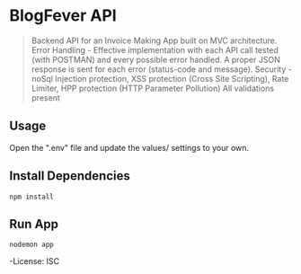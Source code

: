 # BlogFever API

> Backend API for an Invoice Making App built on MVC architecture.
> Error Handling - Effective implementation with each API call tested (with POSTMAN) and every possible error handled. A proper JSON response is sent for each error (status-code and message).
> Security - noSql Injection protection, XSS protection (Cross Site Scripting), Rate Limiter, HPP protection (HTTP Parameter Pollution)
> All validations present

## Usage

Open the ".env" file and update the values/ settings to your own.

## Install Dependencies

```
npm install
```

## Run App

```
nodemon app
```

-License: ISC

